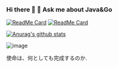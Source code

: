 ### Hi there 👋                                     💬 Ask me about Java&Go
    
  
    
[![ReadMe Card](https://github-readme-stats.vercel.app/api/pin/?username=baijianruoliorz&repo=bluebell)](https://github.com/baijianruoliorz/bluebell)    [![ReadMe Card](https://github-readme-stats.vercel.app/api/pin/?username=baijianruoliorz&repo=MNclass)](https://github.com/baijianruoliorz/mengnanClass)    
   
   
[![Anurag's github stats](https://github-readme-stats.vercel.app/api?username=baijianruoliorz&show_icons=true&theme=radical)](https://github.com/anuraghazra/github-readme-stats)
  
  







![image](https://edu-1014.oss-cn-beijing.aliyuncs.com/TIM%E5%9B%BE%E7%89%8720200629225320.jpg)


使命は、何としても完成するのか.


 
    


<!--
**baijianruoliorz/baijianruoliorz** is a ✨ _special_ ✨ repository because its `README.md` (this file) appears on your GitHub profile.

Here are some ideas to get you started:

- 🔭 I’m currently working on ...
- 🌱 I’m currently learning ...
- 👯 I’m looking to collaborate on ...
- 🤔 I’m looking for help with ...
- 💬 Ask me about ...
- 📫 How to reach me: ...
- 😄 Pronouns: ...
- ⚡ Fun fact: ..
-->

